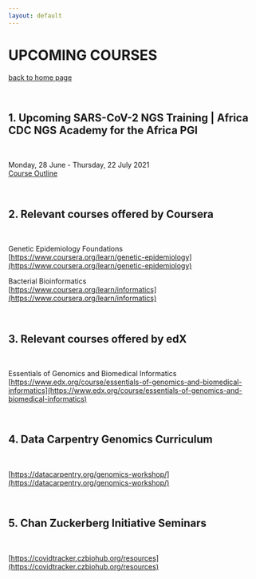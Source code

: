 ```yaml
---
layout: default
---
```


# UPCOMING COURSES

[back to home page](./)

<div class="paragraph"><p><br>
</p></div>

## 1. Upcoming SARS-CoV-2 NGS Training | Africa CDC NGS Academy for the Africa PGI

<div class="paragraph"><p><br>
</p></div>

Monday, 28 June - Thursday, 22 July 2021 <br>
[Course Outline](https://drive.google.com/file/d/1qOW_mofvsa-CBY21PsqmT_kGDS9JJrKH/view?usp=sharing)

<div class="paragraph"><p><br>
</p></div>

## 2. Relevant courses offered by Coursera

<div class="paragraph"><p><br>
</p></div>

Genetic Epidemiology Foundations <br>
[https://www.coursera.org/learn/genetic-epidemiology](https://www.coursera.org/learn/genetic-epidemiology)

Bacterial Bioinformatics <br>
[https://www.coursera.org/learn/informatics](https://www.coursera.org/learn/informatics)

<div class="paragraph"><p><br>
</p></div>

## 3. Relevant courses offered by edX

<div class="paragraph"><p><br>
</p></div>

Essentials of Genomics and Biomedical Informatics <br>
[https://www.edx.org/course/essentials-of-genomics-and-biomedical-informatics](https://www.edx.org/course/essentials-of-genomics-and-biomedical-informatics)

<div class="paragraph"><p><br>
</p></div>

## 4. Data Carpentry Genomics Curriculum

<div class="paragraph"><p><br>
</p></div>

[https://datacarpentry.org/genomics-workshop/](https://datacarpentry.org/genomics-workshop/)

<div class="paragraph"><p><br>
</p></div>

## 5. Chan Zuckerberg Initiative Seminars

<div class="paragraph"><p><br>
</p></div>

[https://covidtracker.czbiohub.org/resources](https://covidtracker.czbiohub.org/resources)


